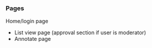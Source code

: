 ### Pages
Home/login page
  - List view page (approval section if user is moderator)
  - Annotate page
